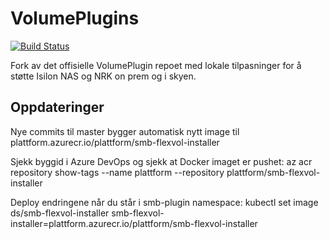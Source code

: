  # VolumePlugins
[![Build Status](https://dev.azure.com/nrk-plattform/Plattform/_apis/build/status/nrkno.kubernetes-volume-drivers?branchName=master)](https://dev.azure.com/nrk-plattform/Plattform/_build/latest?definitionId=43&branchName=master)

 Fork av det offisielle VolumePlugin repoet med lokale tilpasninger for å støtte
 Isilon NAS og NRK on prem og i skyen.

## Oppdateringer

Nye commits til master bygger automatisk nytt image til plattform.azurecr.io/plattform/smb-flexvol-installer

Sjekk byggid i Azure DevOps og sjekk at Docker imaget er pushet:
az acr repository show-tags --name plattform --repository plattform/smb-flexvol-installer

Deploy endringene når du står i smb-plugin namespace:
kubectl set image ds/smb-flexvol-installer smb-flexvol-installer=plattform.azurecr.io/plattform/smb-flexvol-installer
